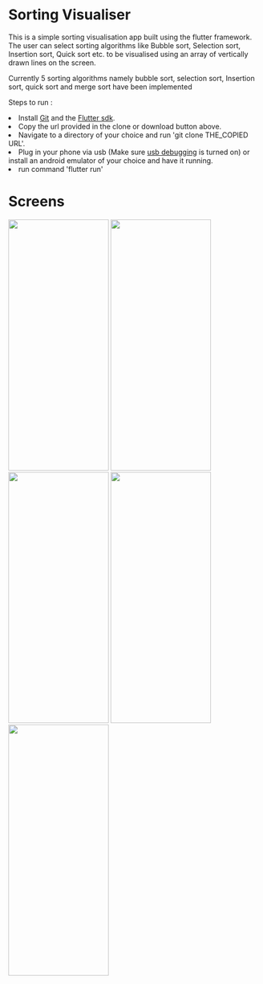# Sorting Visualiser
<p>This is a simple sorting visualisation app built using the flutter framework.
The user can select sorting algorithms like Bubble sort, Selection sort, Insertion sort, Quick sort etc. to be visualised using an array of vertically drawn lines on the screen.</p>
<p>Currently 5 sorting algorithms namely bubble sort, selection sort, Insertion sort, quick sort and merge sort have been implemented 
<p>Steps to run :</p>
<li> Install <a href = "https://git-scm.com/downloads">Git</a> and the <a href = "https://flutter.dev/docs/get-started/install"> Flutter sdk</a>.
<li> Copy the url provided in the clone or download button above. 
<li> Navigate to a directory of your choice and run 'git clone THE_COPIED URL'.
<li> Plug in your phone via usb (Make sure <a href = "https://www.embarcadero.com/starthere/xe5/mobdevsetup/android/en/index.html">usb debugging</a> is turned on) or install an android emulator of your choice and have it running.
<li> run command 'flutter run'

# Screens


 <img src = "Screens/Bubble.gif" width = 200 height = 500> <img src = "Screens/Selection.gif" width = 200 height = 500> <img src = "Screens/Insertion.gif" width = 200 height = 500> <img src = "Screens/Quick.gif" width = 200 height = 500> <br>
 <img src = "Screens/Merge.gif" width = 200 height = 500>



